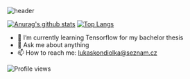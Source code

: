 ![header](https://capsule-render.vercel.app/api?type=rect&color=gradient&height=200&section=header&color=131126&text=%20Hi%20there%20👋&fontSize=40&textBg=false&fontAlign=50&fontAlignY=50&fontColor=e63e87)

[![Anurag's github stats](https://github-readme-stats.vercel.app/api?username=Kulasus&count_private=true&hide=issues&theme=radical)](https://github.com/anuraghazra/github-readme-stats)
[![Top Langs](https://github-readme-stats.vercel.app/api/top-langs/?username=Kulasus&layout=compact&theme=radical&langs_count=7)](https://github.com/anuraghazra/github-readme-stats)

- 🌱 I’m currently learning Tensorflow for my bachelor thesis
- 💬 Ask me about anything
- 📫 How to reach me: lukaskondiolka@seznam.cz

![Profile views](https://gpvc.arturio.dev/Kulasus)



<!--
**Kulasus/Kulasus** is a ✨ _special_ ✨ repository because its `README.md` (this file) appears on your GitHub profile.

Here are some ideas to get you started:

- 🔭 I’m currently working on ...
- 🌱 I’m currently learning ...
- 👯 I’m looking to collaborate on ...
- 🤔 I’m looking for help with ...
- 💬 Ask me about ...
- 📫 How to reach me: ...
- 😄 Pronouns: ...
- ⚡ Fun fact: ...
-->
